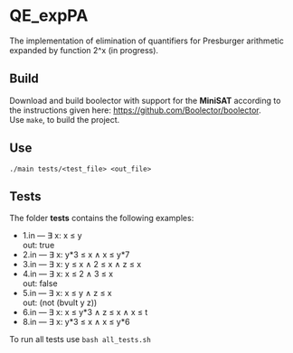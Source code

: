 # QE_expPA
The implementation of elimination of quantifiers for Presburger arithmetic expanded by function 2^x (in progress).

## Build
Download and build boolector with support for the **MiniSAT** according to the instructions given here: https://github.com/Boolector/boolector.  
Use `make`, to build the project.

## Use
`./main tests/<test_file> <out_file>`

## Tests
The folder **tests** contains the following examples:  
* 1.in — ∃ x: x ≤ y  
out: true  
* 2.in — ∃ x: y\*3 ≤ x ∧ x ≤ y\*7  
* 3.in — ∃ x: y ≤ x ∧ 2 ≤ x ∧ z ≤ x   
* 4.in — ∃ x: x ≤ 2 ∧ 3 ≤ x  
out: false  
* 5.in — ∃ x: x ≤ y ∧ z ≤ x  
out: (not (bvult y z))  
* 6.in — ∃ x: x ≤ y\*3 ∧ z ≤ x ∧ x ≤ t  
* 8.in — ∃ x: y\*3 ≤ x ∧ x ≤ y\*6  

To run all tests use `bash all_tests.sh`
